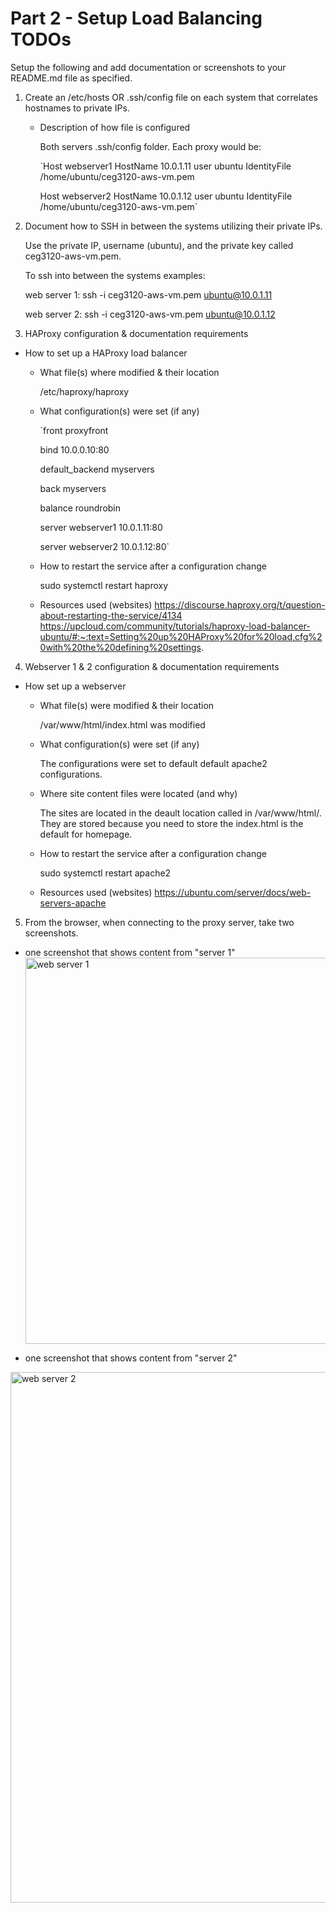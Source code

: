 # Part 2 - Setup Load Balancing TODOs
Setup the following and add documentation or screenshots to your README.md file as specified.

1. Create an /etc/hosts OR .ssh/config file on each system that correlates hostnames to private IPs.
    - Description of how file is configured
    
      Both servers .ssh/config folder. Each proxy would be:
      
        `Host webserver1
        HostName 10.0.1.11
        user ubuntu
        IdentityFile /home/ubuntu/ceg3120-aws-vm.pem

        Host webserver2
        HostName 10.0.1.12
        user ubuntu
        IdentityFile /home/ubuntu/ceg3120-aws-vm.pem`

2. Document how to SSH in between the systems utilizing their private IPs.

    Use the private IP, username (ubuntu), and the private key called ceg3120-aws-vm.pem.
    
    To ssh into between the systems examples:
    
    web server 1: ssh -i ceg3120-aws-vm.pem ubuntu@10.0.1.11
    
    web server 2: ssh -i ceg3120-aws-vm.pem ubuntu@10.0.1.12


3. HAProxy configuration & documentation requirements
- How to set up a HAProxy load balancer
  - What file(s) where modified & their location
  
    /etc/haproxy/haproxy
    
  - What configuration(s) were set (if any)
  
     `front proxyfront
     
     bind 10.0.0.10:80
     
     default_backend myservers

     back myservers
     
     balance roundrobin
     
     server webserver1 10.0.1.11:80
     
     server webserver2 10.0.1.12:80`
 
 
  - How to restart the service after a configuration change
  
    sudo systemctl restart haproxy
    
  - Resources used (websites)
    https://discourse.haproxy.org/t/question-about-restarting-the-service/4134
    https://upcloud.com/community/tutorials/haproxy-load-balancer-ubuntu/#:~:text=Setting%20up%20HAProxy%20for%20load,cfg%20with%20the%20defining%20settings.


4. Webserver 1 & 2 configuration & documentation requirements
- How set up a webserver
  - What file(s) were modified & their location
  
    /var/www/html/index.html was modified
    
  - What configuration(s) were set (if any)
  
     The configurations were set to default default apache2 configurations.
     
  - Where site content files were located (and why)
  
    The sites are located in the deault location called in /var/www/html/. 
    They are stored because you need to store the index.html is the default for homepage.
 
  - How to restart the service after a configuration change
  
    sudo systemctl restart apache2
    
  - Resources used (websites)
    https://ubuntu.com/server/docs/web-servers-apache
    
5. From the browser, when connecting to the proxy server, take two screenshots.
  - one screenshot that shows content from "server 1"
    <img width="618" alt="web server 1" src="https://user-images.githubusercontent.com/56359938/158195600-6f66c2f2-425b-4cd3-a02c-48661b78b106.png">


  - one screenshot that shows content from "server 2"
  <img width="849" alt="web server 2" src="https://user-images.githubusercontent.com/56359938/158195639-ae06e23a-c486-41e7-ada7-c809368869f9.png">



